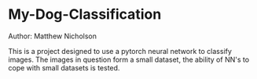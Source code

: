 # My-Dog-Classification
Author: Matthew Nicholson

This is a project designed to use a pytorch neural network to classify images. The images in question form a small dataset, the ability of NN's to cope with small datasets is tested.